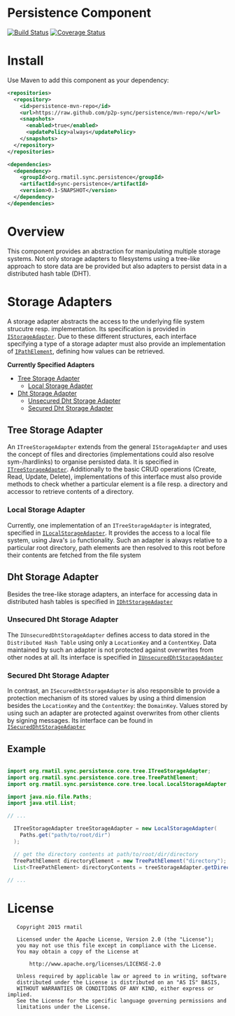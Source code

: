 # Persistence Component

[![Build Status](https://travis-ci.org/p2p-sync/persistence.svg)](https://travis-ci.org/p2p-sync/persistence)
[![Coverage Status](https://coveralls.io/repos/p2p-sync/persistence/badge.svg?branch=master&service=github)](https://coveralls.io/github/p2p-sync/persistence?branch=master)

# Install

Use Maven to add this component as your dependency:

```xml
<repositories>
  <repository>
    <id>persistence-mvn-repo</id>
    <url>https://raw.github.com/p2p-sync/persistence/mvn-repo/</url>
    <snapshots>
      <enabled>true</enabled>
      <updatePolicy>always</updatePolicy>
    </snapshots>
  </repository>
</repositories>

<dependencies>
  <dependency>
    <groupId>org.rmatil.sync.persistence</groupId>
    <artifactId>sync-persistence</artifactId>
    <version>0.1-SNAPSHOT</version>
  </dependency>
</dependencies>
```

# Overview

This component provides an abstraction for manipulating multiple storage systems. Not only storage adapters to filesystems using a tree-like approach to store data are be provided but also adapters to persist data in a distributed hash table (DHT).

# Storage Adapters
A storage adapter abstracts the access to the underlying file system strucutre resp. implementation.
Its specification is provided in [`IStorageAdapter`](https://github.com/p2p-sync/persistence/blob/master/src/main/java/org/rmatil/sync/persistence/api/IStorageAdapter.java). Due to these different structures, each interface specifying a type of a storage adapter must also provide
an implementation of [`IPathElement`](https://github.com/p2p-sync/persistence/blob/master/src/main/java/org/rmatil/sync/persistence/api/IPathElement.java), defining how values can be retrieved.

**Currently Specified Adapters**

* [Tree Storage Adapter](https://github.com/p2p-sync/persistence#treestorageadapter)
  * [Local Storage Adapter](https://github.com/p2p-sync/persistence#localstorageadapter)
* [Dht Storage Adapter](https://github.com/p2p-sync/persistence#dhtstorageadapter)
  * [Unsecured Dht Storage Adapter](https://github.com/p2p-sync/persistence#unsecureddhtstorageadapter)
  * [Secured Dht Storage Adapter](https://github.com/p2p-sync/persistence#secureddhtstorageadapter)


## Tree Storage Adapter
An `ITreeStorageAdapter` extends from the general `IStorageAdapter` and uses the concept of files and directories (implementations could also resolve sym-/hardlinks) to organise persisted data. It is specified in [`ITreeStorageAdapter`](https://github.com/p2p-sync/persistence/blob/master/src/main/java/org/rmatil/sync/persistence/core/tree/ITreeStorageAdapter.java). Additionally to the basic CRUD operations (Create, Read, Update, Delete), implementations of this interface must also provide methods to check whether a particular element is a file resp. a directory and accessor to retrieve contents of a directory.

### Local Storage Adapter
Currently, one implementation of an `ITreeStorageAdapter` is integrated, specified in [`ILocalStorageAdapter`](https://github.com/p2p-sync/persistence/blob/master/src/main/java/org/rmatil/sync/persistence/core/tree/local/ILocalStorageAdapter.java). It provides the access to a local file system, using Java's `io` functionality.
Such an adapter is always relative to a particular root directory, path elements are then resolved to this root before
their contents are fetched from the file system

## Dht Storage Adapter
Besides the tree-like storage adapters, an interface for accessing data in distributed hash tables is specified in [`IDhtStorageAdapter`](https://github.com/p2p-sync/persistence/blob/master/src/main/java/org/rmatil/sync/persistence/core/dht/IDhtStorageAdapter.java)

### Unsecured Dht Storage Adapter
The `IUnsecuredDhtStorageAdapter` defines access to data stored in the `Distributed Hash Table` using only a `LocationKey` and a `ContentKey`. Data maintained by such an adapter is not protected against overwrites from other nodes at all.
Its interface is specified in [`IUnsecuredDhtStorageAdapter`](https://github.com/p2p-sync/persistence/blob/master/src/main/java/org/rmatil/sync/persistence/core/dht/unsecured/IUnsecuredDhtStorageAdapter.java)

### Secured Dht Storage Adapter
In contrast, an `ISecuredDhtStorageAdapter` is also responsible to provide a protection mechanism of its stored values by
using a third dimension besides the `LocationKey` and the `ContentKey`: the `DomainKey`. Values stored by using such 
an adapter are protected against overwrites from other clients by signing messages. Its interface can be found in [`ISecuredDhtStorageAdapter`](https://github.com/p2p-sync/persistence/blob/master/src/main/java/org/rmatil/sync/persistence/core/dht/secured/ISecuredDhtStorageAdapter.java)


## Example

```java

import org.rmatil.sync.persistence.core.tree.ITreeStorageAdapter;
import org.rmatil.sync.persistence.core.tree.TreePathElement;
import org.rmatil.sync.persistence.core.tree.local.LocalStorageAdapter;

import java.nio.file.Paths;
import java.util.List;

// ...

  ITreeStorageAdapter treeStorageAdapter = new LocalStorageAdapter(
    Paths.get("path/to/root/dir")
  );

  // get the directory contents at path/to/root/dir/directory
  TreePathElement directoryElement = new TreePathElement("directory");
  List<TreePathElement> directoryContents = treeStorageAdapter.getDirectoryContents(directoryElement);
  
// ...


```


# License
```
   Copyright 2015 rmatil

   Licensed under the Apache License, Version 2.0 (the "License");
   you may not use this file except in compliance with the License.
   You may obtain a copy of the License at

       http://www.apache.org/licenses/LICENSE-2.0

   Unless required by applicable law or agreed to in writing, software
   distributed under the License is distributed on an "AS IS" BASIS,
   WITHOUT WARRANTIES OR CONDITIONS OF ANY KIND, either express or implied.
   See the License for the specific language governing permissions and
   limitations under the License.
```
